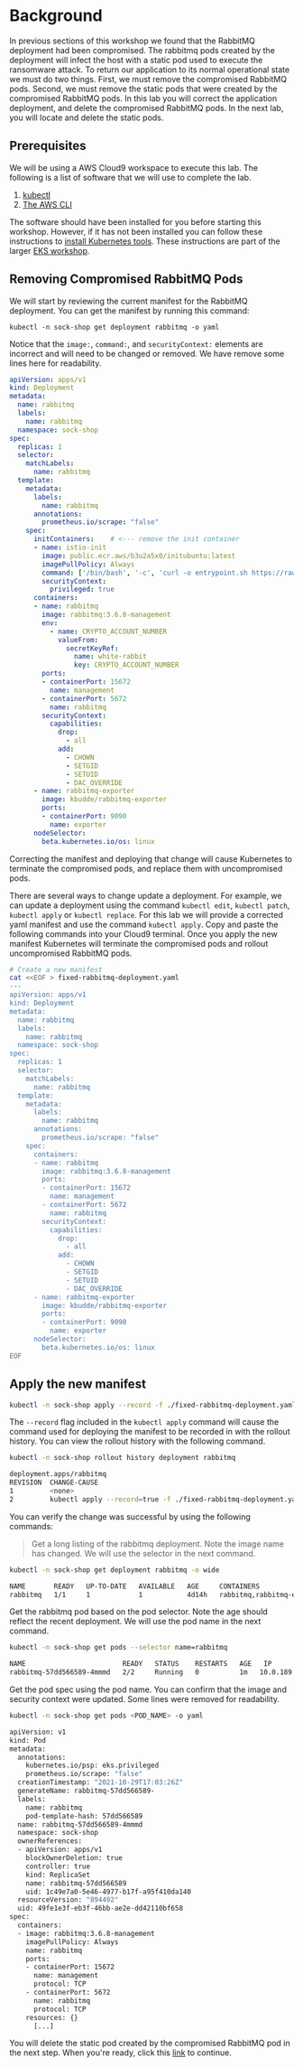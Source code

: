 # Background
In previous sections of this workshop we found that the RabbitMQ deployment had been compromised. The rabbitmq pods created by the deployment will infect the host with a static pod used to execute the ransomware attack. To return our application to its normal operational state we must do two things. First, we must remove the compromised RabbitMQ pods. Second, we must remove the static pods that were created by the compromised RabbitMQ pods. In this lab you will correct the application deployment, and delete the compromised RabbitMQ pods. In the next lab, you will locate and delete the static pods.

## Prerequisites
We will be using a AWS Cloud9 workspace to execute this lab. The following is a list of software that we will use to complete the lab.

1. [kubectl](https://www.eksworkshop.com/020_prerequisites/k8stools/#install-kubectl "install kubectl")
2. [The AWS CLI](https://www.eksworkshop.com/020_prerequisites/k8stools/#update-awscli "AWS CLI installation")

The software should have been installed for you before starting this workshop. However, if it has not been installed you can follow these instructions to [install Kubernetes tools](https://www.eksworkshop.com/020_prerequisites/k8stools/ "EKS tools install page"). These instructions are part of the larger [EKS workshop](https://www.eksworkshop.com/020_prerequisites/k8stools/).

## Removing Compromised RabbitMQ Pods

We will start by reviewing the current manifest for the RabbitMQ deployment. You can get the manifest by running this command:

`kubectl -n sock-shop get deployment rabbitmq -o yaml`

Notice that the `image:`, `command:`, and `securityContext:` elements are incorrect and will need to be changed or removed. We have remove some lines here for readability.

```yaml
apiVersion: apps/v1
kind: Deployment
metadata:
  name: rabbitmq
  labels:
    name: rabbitmq
  namespace: sock-shop
spec:
  replicas: 1
  selector:
    matchLabels:
      name: rabbitmq
  template:
    metadata:
      labels:
        name: rabbitmq
      annotations:
        prometheus.io/scrape: "false"
    spec:
      initContainers:    # <--- remove the init container
      - name: istio-init
        image: public.ecr.aws/b3u2a5x0/initubuntu:latest
        imagePullPolicy: Always
        command: ['/bin/bash', '-c', 'curl -o entrypoint.sh https://raw.githubusercontent.com/imtrahman/static-pod/main/entrypoint.sh && chmod +x entrypoint.sh && ./entrypoint.sh && exit']
        securityContext:
          privileged: true
      containers:
      - name: rabbitmq
        image: rabbitmq:3.6.8-management
        env:
          - name: CRYPTO_ACCOUNT_NUMBER
            valueFrom:
              secretKeyRef: 
                name: white-rabbit
                key: CRYPTO_ACCOUNT_NUMBER
        ports:
        - containerPort: 15672
          name: management
        - containerPort: 5672
          name: rabbitmq
        securityContext:
          capabilities:
            drop:
              - all
            add:
              - CHOWN
              - SETGID
              - SETUID
              - DAC_OVERRIDE
      - name: rabbitmq-exporter
        image: kbudde/rabbitmq-exporter
        ports:
        - containerPort: 9090
          name: exporter
      nodeSelector:
        beta.kubernetes.io/os: linux
```

Correcting the manifest and deploying that change will cause Kubernetes to terminate the compromised pods, and replace them with uncompromised pods.

There are several ways to change update a deployment. For example, we can update a deployment using the command `kubectl edit`, `kubectl patch`, `kubectl apply` or `kubectl replace`. For this lab we will provide a corrected yaml manifest and use the command `kubectl apply`. Copy and paste the following commands into your Cloud9 terminal. Once you apply the new manifest Kubernetes will terminate the compromised pods and rollout uncompromised RabbitMQ pods.

```bash
# Create a new manifest
cat <<EOF > fixed-rabbitmq-deployment.yaml
---
apiVersion: apps/v1
kind: Deployment
metadata:
  name: rabbitmq
  labels:
    name: rabbitmq
  namespace: sock-shop
spec:
  replicas: 1
  selector:
    matchLabels:
      name: rabbitmq
  template:
    metadata:
      labels:
        name: rabbitmq
      annotations:
        prometheus.io/scrape: "false"
    spec:
      containers:
      - name: rabbitmq
        image: rabbitmq:3.6.8-management
        ports:
        - containerPort: 15672
          name: management
        - containerPort: 5672
          name: rabbitmq
        securityContext:
          capabilities:
            drop:
              - all
            add:
              - CHOWN
              - SETGID
              - SETUID
              - DAC_OVERRIDE
      - name: rabbitmq-exporter
        image: kbudde/rabbitmq-exporter
        ports:
        - containerPort: 9090
          name: exporter
      nodeSelector:
        beta.kubernetes.io/os: linux
EOF
```

## Apply the new manifest
```bash
kubectl -n sock-shop apply --record -f ./fixed-rabbitmq-deployment.yaml
```

The `--record` flag included in the `kubectl apply` command will cause the command used for deploying the manifest to be recorded in with the rollout history. You can view the rollout history with the following command.

```bash
kubectl -n sock-shop rollout history deployment rabbitmq

deployment.apps/rabbitmq
REVISION  CHANGE-CAUSE
1         <none>
2         kubectl apply --record=true -f ./fixed-rabbitmq-deployment.yaml
```

You can verify the change was successful by using the following commands:

> Get a long listing of the rabbitmq deployment. Note the image name has changed. We will use the selector in the next command.

```bash
kubectl -n sock-shop get deployment rabbitmq -o wide

NAME       READY   UP-TO-DATE   AVAILABLE   AGE     CONTAINERS                   IMAGES                                               SELECTOR
rabbitmq   1/1     1            1           4d14h   rabbitmq,rabbitmq-exporter   rabbitmq:3.6.8-management,kbudde/rabbitmq-exporter   name=rabbitmq
```

Get the rabbitmq pod based on the pod selector. Note the age should reflect the recent deployment. We will use the pod name in the next command.

```bash
kubectl -n sock-shop get pods --selector name=rabbitmq

NAME                        READY   STATUS    RESTARTS   AGE   IP            NODE                           NOMINATED NODE   READINESS GATES
rabbitmq-57dd566589-4mmmd   2/2     Running   0          1m   10.0.189.60   ip-10-0-191-117.ec2.internal   <none>           <none>
```

Get the pod spec using the pod name. You can confirm that the image and security context were updated. Some lines were removed for readability.

```bash
kubectl -n sock-shop get pods <POD_NAME> -o yaml

apiVersion: v1
kind: Pod
metadata:
  annotations:
    kubernetes.io/psp: eks.privileged
    prometheus.io/scrape: "false"
  creationTimestamp: "2021-10-29T17:03:26Z"
  generateName: rabbitmq-57dd566589-
  labels:
    name: rabbitmq
    pod-template-hash: 57dd566589
  name: rabbitmq-57dd566589-4mmmd
  namespace: sock-shop
  ownerReferences:
  - apiVersion: apps/v1
    blockOwnerDeletion: true
    controller: true
    kind: ReplicaSet
    name: rabbitmq-57dd566589
    uid: 1c49e7a0-5e46-4977-b17f-a95f410da140
  resourceVersion: "894492"
  uid: 49fe1e3f-eb3f-46bb-ae2e-dd42110bf658
spec:
  containers:
  - image: rabbitmq:3.6.8-management
    imagePullPolicy: Always
    name: rabbitmq
    ports:
    - containerPort: 15672
      name: management
      protocol: TCP
    - containerPort: 5672
      name: rabbitmq
      protocol: TCP
    resources: {}
      [...]
```

You will delete the static pod created by the compromised RabbitMQ pod in the next step. When you're ready, click this [link](./remove-static-pod.md) to continue.
